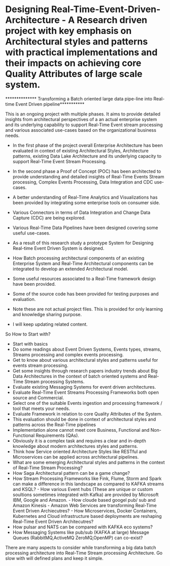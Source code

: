 # Designing Real-Time-Event-Driven-Architecture - A Research driven project with key emphasis on Architectural styles and patterns with practical implementations and their impacts on achieving core Quality Attributes of large scale system. 


************** Transforming a Batch oriented large data pipe-line into Real-time Event Driven pipeline***********


This is an ongoing project with multiple phases. It aims to provide detailed insights from architectural perspectives of a an actual enterprise system and its underlying capability to support Real-Time Event stream processing and various associated use-cases based on the organizational business needs. 

- In the first phase of the project overall Enterprise Architecture has been evaluated in context of existing Architectural Styles, Architecture patterns, existing Data Lake Architecture and its underlying capacity to support Real-Time Event Stream Processing.


- In the second phase a Proof of Concept (POC) has been architected to provide understanding and detailed insights of Real-Time Events Stream processing, Complex Events Processing, Data Integration and CDC use-cases. 
- A better understanding of Real-Time Analytics and Visualizations has been provided by integrating some enterprise tools on consumer side. 
 - Various Connectors in terms of Data Integration and Change Data Capture (CDC) are being explored.
- Various Real-Time Data Pipelines have been designed covering some useful use-cases. 

 - As a result of this research study a prototype System for Designing Real-time Event Driven System is designed. 
 
 - How Batch processing architectural components of an existing Enterprise System and Real-Time Architectural components can be integrated to develop an extended Architectural model. 

  - Some useful resources associated to a Real-Time framework design have been provided. 
 - Some of the source code has been provided for testing purposes and evaluation. 
 - Note these are not actual project files. This is provided for only learning and knowledge sharing purpose.
 - I will keep updating related content. 
 
 
 So How to Start with?
 - Start with basics 
 - Do some readings about Event Driven Systems, Events types, streams, Streams processing and complex events processing.
 - Get to know about various architectural styles and patterns useful for events stream processing.
 - Get some insights through research papers industry trends about Big Data Architectures in the context of batch oriented systems and Real-Time Stream processing Systems.
  - Evaluate existing Messaging Systems for event driven architectures.
   - Evaluate Real-Time Event Streams Processing Frameworks both open source and Commercial. 
   - Select one of the suitable Events ingestion and processing framework / tool that meets your needs. 
   - Evaluate Framework in relation to core Quality Attributes of the System.
   - This evaluation should be done in context of architectural styles and patterns across the Real-Time pipelines
   - Implementation alone cannot meet core Business, Functional and Non-Functional Requirements (QAs). 
   - Obviously it is a complex task and requires a clear and in-depth knowledge about modern architectures styles and patterns. 
   - Think how Service oriented Architecture Styles like RESTful and Microservices can be applied across architectural pipelines. 
   - What are some emerging Architectural styles and patterns in the context of Real-Time Stream Processing?
   - How Saga Architectural pattern can be a game change? 
   - How Stream Processing Frameworks like Fink, Flume, Storm and Spark can make a difference in this landscape as compared to KAFKA streams and KSQL?
    - How various Event hubs (These are unique or custom soultions sometimes integrated with Kafka) are provided by Microsoft IBM, Google and Amazon. 
    - How cloude based googel pub/ sub and Amazon Kinesis - Amazon Web Services are transforming Real-Time Event Driven Archiecutres?
    - How Microservices, Docker Containers, Kubernetes and Cloud infrastructure based deployments are reshaping Real-Time Event Driven Architecutres?
   - How pulsar and NATS can be compared with KAFKA eco systems?
   - How Messaging Systems like pub/sub (KAFKA at large) Message Queues (RabbitMQ,ActiveMQ ZeroMQ,OpenMP) can co-exist?
   

There are many aspects to consider while transforming a big data batch processing architecture into Real-Time Stream processing Architecture. Go slow with will defined plans and keep it simple. 

